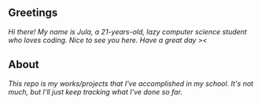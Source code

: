 ## **Greetings**
*Hi there! My name is Jula, a 21-years-old, lazy computer science student who loves coding.*
*Nice to see you here. Have a great day ><*

## **About**
*This repo is my works/projects that I've accomplished in my school.*
*It's not much, but I'll just keep tracking what I've done so far.*
